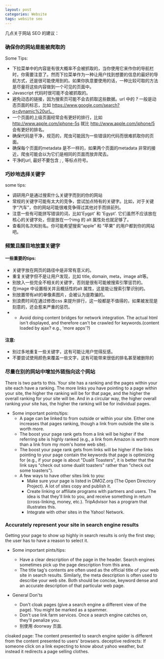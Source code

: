 ```yaml
---
layout: post
categories: Website
tags: website seo
---
```


几点关于网站 SEO 的建议：

### 确保你的网站是能被爬取的

Some Tips:

* 下拉菜单中的内容是有很大概率不会被抓取的，当你使用它来作你的导航栏时，你需要注意了。然而下拉菜单作为一种让用户找到想要的信息的最好的导航方式，还是很可能使用到的。如果你执意要使用的话，一种比较可取的方法是尽量将这些内容做到一个可见的页面中。
* Javascript 代码时很可能不会被抓取的。
* 避免动态的链接，因为搜索页可能不会去抓取这些数据。url 中的 *?* 一般是动态页面的标志，比如 https://www.google.com/search?q=dynamic%20url。
* 一个页面的上级页面经常会有更好的排行，比如 http://www.apple.com/iphone-5s 就比 http://www.apple.com/iphone/5 会有更好的排名。
* 确保代码是干净，规范的，爬虫可能因为一些错误的代码而很难抓取你的页面。
* 确保每个页面的metadata 是不一样的，如果两个页面的metadata 非常的接近，爬虫可能会以为它们是相同的页面而放弃爬去。
* 干净的url, 最好不要包含 *;* *,* 等标点符号。

### 巧妙地选择关键字

some tips:

* 调研用户是通过搜索什么关键字而到的你的网站
* 常规的关键字可能有太大的竞争，尝试加点特有的关键字。比如，对于关键字“汽车”，你的网站可能很难竞争得过其他对手而排前列。
* 注意一些有可能拼写错误的词，比如'Eygpt' 和 'Egypt'. 它们虽然不应该放在核心的关键字处，但是放在一个img 的 alt 属性处也就足够了。
* 查看同名次和别名。你可能希望搜索“apple” 和 “苹果” 的用户都到你的网站吧。


### 频繁且醒目地放置关键字

#### 一些重要的tips:

* 关键字放在网页的路径中是非常有意义的。
* 重复关键字但不是让用户发现，比如 title, domain, meta，image alt等。
* 别放入一些完全不相关的关键字，否则是很有可能被搜索引擎惩罚的。
* 在image 中设置相关并且概括性的alt 属性，这是能让搜索引擎识别的。
* 别放置带有alt的单像素图片，会被认为是欺骗的。
* 别浪费时间在通过修改css 来提升排行，这一般都是不值得的，如果被发现是刻意的，还会惹来严重的惩罚。
*   * Avoid doing content bridges for network integration. The actual html isn't displayed, and therefore can't be crawled for keywords.(content loaded by ajax? e.g., 'more apps'?)


#### 注意:

* 别过多地重复一些关键字，这有可能让用户觉得反感。
* 不要尝试使用颜色来覆盖一些文字，这有可能带来很低的排名甚至被删除的

### 尽量在别的网站中增加外链指向这个网站

There is two parts to this. Your site has a ranking and the pages within your site each have a ranking. The more links you have pointing to a page within your site, the higher the ranking will be for that page, and the higher the overall ranking for your site will be. And in a circular way, the higher overall ranking your site has, the higher the ranking will be for individual pages.


   * Some important points/tips:
      * A page can be linked to from outside or within your site. Either one increases that pages ranking, though a link from outside the site is worth more.
      * The boost your page rank gets from a link will be higher if the referring site is highly ranked (e.g., a link from Amazon is worth more than a link from my mom's home web site).
      * The boost your page rank gets from links will be higher if the links pointing to your page contain the keywords that page is optimizing for (e.g., if your page is about "Dualit Toasters", it is better that the link says "check out some dualit toasters" rather than "check out some toasters").
      * A few ways to have other sites link to you:
         * Make sure your page is listed in DMOZ.org (The Open Directory Project). A lot of sites copy and publish it.
         * Create linking or affiliate programs with partners and users. The idea is that they'll link to you, and receive something in return (cross-linking, money, etc.). TripAdvisor has a program that illustrates this.
         * Integrate with other sites in the Yahoo! Network.


### Accurately represent your site in search engine results

Getting your page to show up highly in search results is only the first step; the user has to have a reason to select it.


   * Some important pints/tips:
      * Have a clear description of the page in the header. Search engines sometimes pick up the page description from this area.
      * The title tag's contents are often used as the official title of your web site in search results. Similarly, the meta description is often used to describe your web site. Both should be concise, keyword dense and an accurate description of that particular web page.

   * General Don'ts

      * Don't cloak pages (give a search engine a different view of the page). You might be marked as a spammer.
      * Don't use link farm services. Once a search engine catches on, they'll penalize you.
      * 别使用 doorway 页面.



cloaked page: 
     The content presented to search engine spider is different from the content presented to users' browsers.
deceptive redirects: 
     If someone click on a link expecting to know about yahoo weather, but instead it redirects a page selling clothes.
